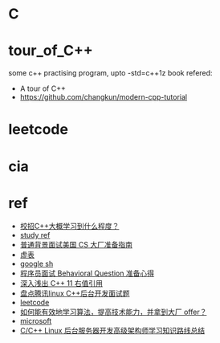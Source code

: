 # C

# tour_of_C++
some c++ practising program, upto -std=c++1z
book refered:
* A tour of C++
* https://github.com/changkun/modern-cpp-tutorial

# leetcode

# cia

# ref
* [校招C++大概学习到什么程度？](https://www.zhihu.com/question/290102232/answer/1190273927)
* [study ref](https://zhuanlan.zhihu.com/p/61457047)
* [普通背景面试美国 CS 大厂准备指南](https://zhuanlan.zhihu.com/p/121558930)
* [虚表](https://www.zhihu.com/question/389546003/answer/1194780618)
* [google sh](https://zhuanlan.zhihu.com/p/118283800)
* [程序员面试 Behavioral Question 准备心得](https://zhuanlan.zhihu.com/p/122050196)
* [深入浅出 C++ 11 右值引用](https://zhuanlan.zhihu.com/p/107445960)
* [盘点腾讯linux C++后台开发面试题](https://zhuanlan.zhihu.com/p/103027724)
* [leetcode](https://www.zhihu.com/question/280279208/answer/796535737)
* [如何能有效地学习算法，提高技术能力，并拿到大厂 offer？](https://zhuanlan.zhihu.com/p/103392599)
* [microsoft](https://zhuanlan.zhihu.com/p/68337532)
* [C/C++ Linux 后台服务器开发高级架构师学习知识路线总结](https://zhuanlan.zhihu.com/p/96792003)

